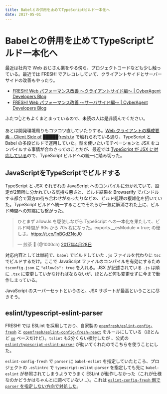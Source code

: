 ```yaml
---
title: Babelとの併用を止めてTypeScriptビルド一本化へ
date: 2017-05-01
---
```


# Babelとの併用を止めてTypeScriptビルド一本化へ

最近は社内で Web おじさん業をやる傍ら、プロジェクトコードなども少し触っている。最近では FRESH! でアレコレしていて、クライアントサイドとサーバーサイドの改善もやったり。

- [FRESH! Web パフォーマンス改善 〜クライアントサイド編〜 | CyberAgent Developers Blog](https://developers.cyberagent.co.jp/blog/archives/6057/)
- [FRESH! Web パフォーマンス改善 〜サーバサイド編〜 | CyberAgent Developers Blog](https://developers.cyberagent.co.jp/blog/archives/5975/)

ふたつ👆ともよくまとまっているので、未読の人は是非読んでください。

あとは開発環境周りもコツコツ直していたりする。[Web クライアントの構成要素 - Client Side of █████fresh.tv](http://s.aho.mu/160405-node_school/#8) で触れられている通り、TypeScript と Babel の多段ビルドで運用していた。型を使いたいモチベーションと JSX をコンパイルする事情が合わさってのことだが、最近では [TypeScript が JSX に対応している](https://www.typescriptlang.org/docs/handbook/jsx.html)ので、TypeScript ビルドへの統一に踏み切った。

## JavaScriptをTypeScriptでビルドする

TypeScript と JSX それぞれの JavaScript へのコンパイルに分かれていて、設定が2箇所に分かれている気持ち悪さと、ビルド結果を Browserify でバンドルする都合で双方の待ち合わせがあったりなどの、ビルド処理の複雑化を招いていた。TypeScript ビルドへ統一することでそれらが一気に解消された上に、ビルド時間への短縮にも繋がった。

<blockquote class="twitter-tweet" data-lang="ja"><p lang="ja" dir="ltr">ひとまず allowJs を駆使しながら TypeScript への一本化を果たして、ビルド時間が 90s から 70s 程になった。exports.__esModule = true; の優しさ。<a href="https://t.co/1nBGdZNcJ0">https://t.co/1nBGdZNcJ0</a></p>&mdash; 煎茶 🍵 (@1000ch) <a href="https://twitter.com/1000ch/status/857766566775070722">2017年4月28日</a></blockquote>

対応内容としては単純で、`babel` でビルドしていた `.js` ファイルを代わりに `tsc` でビルドするだけ。ここで JavaScript ファイルのコンパイルを有効にするため `tsconfig.json` に `"allowJs": true` を入れる。JSX が記述されている `.js` は順に `.tsx` に変更していかなければならないが、ほとんど何も変更せずに今まで動作しまっている。

JavaScript のスーパーセットというのと、JSX サポートが最高ということに尽きそう。

## eslint/typescript-eslint-parser

FRESH! では ESLint を採用しており、自家製の [`openfresh/eslint-config-fresh`](https://github.com/openfresh/eslint-config-fresh) と [`openfresh/eslint-config-fresh-react`](https://github.com/openfresh/eslint-config-fresh-react) をルールにしている（ほとんど [`xo`](https://github.com/sindresorhus/xo) ベースだけど）。`tslint` も2分くらい検討したが
、公式の [`eslint/typescript-eslint-parser`](https://github.com/eslint/typescript-eslint-parser) が動いてくれたのでこちらを使うことにした。

`eslint-config-fresh` で `parser` に `babel-eslint` を指定していたところ、プロジェクトの `.eslintrc` で `typescript-eslint-parser` を指定しても先に `babel-eslint` が参照されてしまうようでうまく ESLint が動作しなかった（これが仕様なのかどうかはちゃんとに調べていない…）。これは [`eslint-config-fresh` 側で `parser` を指定しない方向で対処した](https://github.com/openfresh/eslint-config-fresh/pull/5)。
